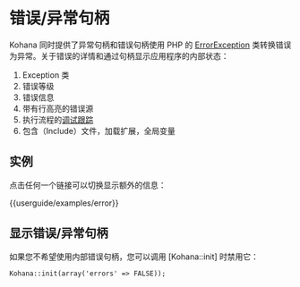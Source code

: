 ﻿# 错误/异常句柄

Kohana 同时提供了异常句柄和错误句柄使用 PHP 的 [ErrorException](http://php.net/errorexception) 类转换错误为异常。关于错误的详情和通过句柄显示应用程序的内部状态：

1. Exception 类
2. 错误等级
3. 错误信息
4. 带有行高亮的错误源
5. 执行流程的[调试跟踪](http://php.net/debug_backtrace)
6. 包含（Include）文件，加载扩展，全局变量

## 实例

点击任何一个链接可以切换显示额外的信息：

<div>{{userguide/examples/error}}</div>

## 显示错误/异常句柄

如果您不希望使用内部错误句柄，您可以调用 [Kohana::init] 时禁用它：

~~~
Kohana::init(array('errors' => FALSE));
~~~